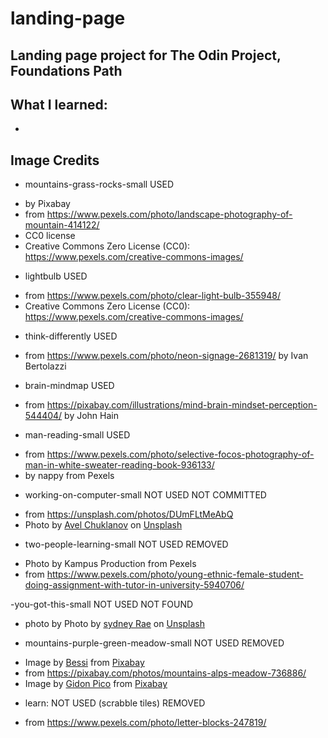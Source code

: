 # landing-page
Landing page project for The Odin Project, Foundations Path
-

## What I learned:
-


## Image Credits

- mountains-grass-rocks-small USED
* by Pixabay
* from https://www.pexels.com/photo/landscape-photography-of-mountain-414122/
* CC0 license
* Creative Commons Zero License (CC0): https://www.pexels.com/creative-commons-images/
- lightbulb USED
* from https://www.pexels.com/photo/clear-light-bulb-355948/
*  Creative Commons Zero License (CC0): https://www.pexels.com/creative-commons-images/
- think-differently USED
* from https://www.pexels.com/photo/neon-signage-2681319/  by Ivan Bertolazzi
- brain-mindmap USED
* from https://pixabay.com/illustrations/mind-brain-mindset-perception-544404/ by John Hain
- man-reading-small USED
* from https://www.pexels.com/photo/selective-focos-photography-of-man-in-white-sweater-reading-book-936133/
* by nappy from Pexels


- working-on-computer-small NOT USED NOT COMMITTED
* from https://unsplash.com/photos/DUmFLtMeAbQ
* Photo by <a href="https://unsplash.com/@chuklanov?utm_source=unsplash&utm_medium=referral&utm_content=creditCopyText">Avel Chuklanov</a> on <a href="https://unsplash.com/?utm_source=unsplash&utm_medium=referral&utm_content=creditCopyText">Unsplash</a>
- two-people-learning-small NOT USED REMOVED
* Photo by Kampus Production from Pexels
* from https://www.pexels.com/photo/young-ethnic-female-student-doing-assignment-with-tutor-in-university-5940706/

-you-got-this-small NOT USED NOT FOUND
* photo by Photo by <a href="https://unsplash.com/@srz?utm_source=unsplash&utm_medium=referral&utm_content=creditCopyText">sydney Rae</a> on <a href="https://unsplash.com/?utm_source=unsplash&utm_medium=referral&utm_content=creditCopyText">Unsplash</a>

- mountains-purple-green-meadow-small NOT USED REMOVED
* Image by <a href="https://pixabay.com/users/bessi-909086/?utm_source=link-attribution&amp;utm_medium=referral&amp;utm_campaign=image&amp;utm_content=736886">Bessi</a> from <a href="https://pixabay.com/?utm_source=link-attribution&amp;utm_medium=referral&amp;utm_campaign=image&amp;utm_content=736886">Pixabay</a>
* from https://pixabay.com/photos/mountains-alps-meadow-736886/
* Image by <a href="https://pixabay.com/users/gidonpico-850967/?utm_source=link-attribution&amp;utm_medium=referral&amp;utm_campaign=image&amp;utm_content=1757593">Gidon Pico</a> from <a href="https://pixabay.com/?utm_source=link-attribution&amp;utm_medium=referral&amp;utm_campaign=image&amp;utm_content=1757593">Pixabay</a>

- learn: NOT USED (scrabble tiles) REMOVED
* from https://www.pexels.com/photo/letter-blocks-247819/

  


  

 
